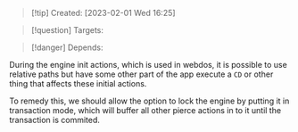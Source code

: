 
>[!tip] Created: [2023-02-01 Wed 16:25]

>[!question] Targets: 

>[!danger] Depends: 

During the engine init actions, which is used in webdos, it is possible to use relative paths but have some other part of the app execute a `CD` or other thing that affects these initial actions.

To remedy this, we should allow the option to lock the engine by putting it in transaction mode, which will buffer all other pierce actions in to it until the transaction is commited.
